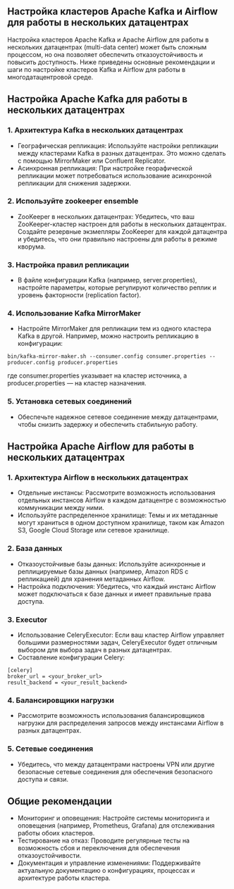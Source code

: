 ## Настройка кластеров Apache Kafka и Airflow для работы в нескольких датацентрах

Настройка кластеров Apache Kafka и Apache Airflow для работы в нескольких датацентрах (multi-data center) может быть сложным процессом, но она позволяет обеспечить отказоустойчивость и повысить доступность. Ниже приведены основные рекомендации и шаги по настройке кластеров Kafka и Airflow для работы в многодатацентровой среде.

## Настройка Apache Kafka для работы в нескольких датацентрах

### 1. Архитектура Kafka в нескольких датацентрах

- Географическая репликация: Используйте настройки репликации между кластерами Kafka в разных датацентрах. Это можно сделать с помощью MirrorMaker или Confluent Replicator.
- Асинхронная репликация: При настройке георафической репликации может потребоваться использование асинхронной репликации для снижения задержки.

### 2. Используйте zookeeper ensemble

- ZooKeeper в нескольких датацентрах: Убедитесь, что ваш ZooKeeper-кластер настроен для работы в нескольких датацентрах. Создайте резервные экзмепляры ZooKeeper для каждой датацентра и убедитесь, что они правильно настроены для работы в режиме кворума.

### 3. Настройка правил репликации

- В файле конфигурации Kafka (например, server.properties), настройте параметры, которые регулируют количество реплик и уровень факторности (replication factor).

### 4. Использование Kafka MirrorMaker

- Настройте MirrorMaker для репликации тем из одного кластера Kafka в другой. Например, можно настроить репликацию в конфигурации:

```
bin/kafka-mirror-maker.sh --consumer.config consumer.properties --producer.config producer.properties
```

где consumer.properties указывает на кластер источника, а producer.properties — на кластер назначения.

### 5. Установка сетевых соединений

- Обеспечьте надежное сетевое соединение между датацентрами, чтобы снизить задержку и обеспечить стабильную работу.

## Настройка Apache Airflow для работы в нескольких датацентрах

### 1. Архитектура Airflow в нескольких датацентрах

- Отдельные инстансы: Рассмотрите возможность использования отдельных инстансов Airflow в каждом датацентре с возможностью коммуникации между ними.
- Используйте распределенное хранилище: Темы и их метаданные могут храниться в одном доступном хранилище, таком как Amazon S3, Google Cloud Storage или сетевое хранилище.

### 2. База данных

- Отказоустойчивые базы данных: Используйте асинхронные и реплицируемые базы данных (например, Amazon RDS с репликацией) для хранения метаданных Airflow.
- Настройка подключения: Убедитесь, что каждый инстанс Airflow может подключаться к базе данных и имеет правильные права доступа.

### 3. Executor

- Использование CeleryExecutor: Если ваш кластер Airflow управляет большими размерностями задач, CeleryExecutor будет отличным выбором для выбора задач в разных датацентрах.
- Составление конфигурации Celery:

```
[celery]
broker_url = <your_broker_url>
result_backend = <your_result_backend>
```

### 4. Балансировщики нагрузки

- Рассмотрите возможность использования балансировщиков нагрузки для распределения запросов между инстансами Airflow в разных датацентрах.

### 5. Сетевые соединения

- Убедитесь, что между датацентрами настроены VPN или другие безопасные сетевые соединения для обеспечения безопасного доступа и связи.

## Общие рекомендации

- Мониторинг и оповещения: Настройте системы мониторинга и оповещения (например, Prometheus, Grafana) для отслеживания работы обоих кластеров.
- Тестирование на отказ: Проводите регулярные тесты на возможность сбоя и переключения для обеспечения отказоустойчивости.
- Документация и управление изменениями: Поддерживайте актуальную документацию о конфигурациях, процессах и архитектуре работы кластера.
